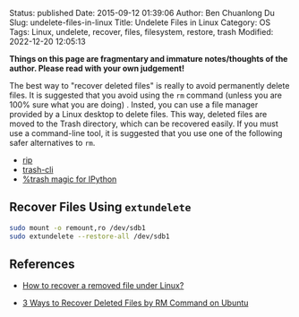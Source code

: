 Status: published
Date: 2015-09-12 01:39:06
Author: Ben Chuanlong Du
Slug: undelete-files-in-linux
Title: Undelete Files in Linux
Category: OS
Tags: Linux, undelete, recover, files, filesystem, restore, trash
Modified: 2022-12-20 12:05:13

**Things on this page are fragmentary and immature notes/thoughts of the author. Please read with your own judgement!**

The best way to "recover deleted files"
is really to avoid permanently delete files.
It is suggested that you avoid using the `rm` command
(unless you are 100% sure what you are doing)
.
Insted,
you can use a file manager provided by a Linux desktop to delete files.
This way, 
deleted files are moved to the Trash directory,
which can be recovered easily.
If you must use a command-line tool,
it is suggested that you use one of the following safer alternatives to `rm`.

- [rip](https://github.com/nivekuil/rip)
- [trash-cli](https://github.com/andreafrancia/trash-cli)
- [%trash magic for IPython](https://github.com/legendu-net/icon/blob/dev/utils/data/ipython/startup.ipy#L111)

## Recover Files Using `extundelete`

```bash
sudo mount -o remount,ro /dev/sdb1
sudo extundelete --restore-all /dev/sdb1 
```

## References

- [How to recover a removed file under Linux?](https://superuser.com/questions/150027/how-to-recover-a-removed-file-under-linux)

- [3 Ways to Recover Deleted Files by RM Command on Ubuntu](https://recoverit.wondershare.com/file-recovery/recover-deleted-files-by-rm-command-on-ubuntu.html)
